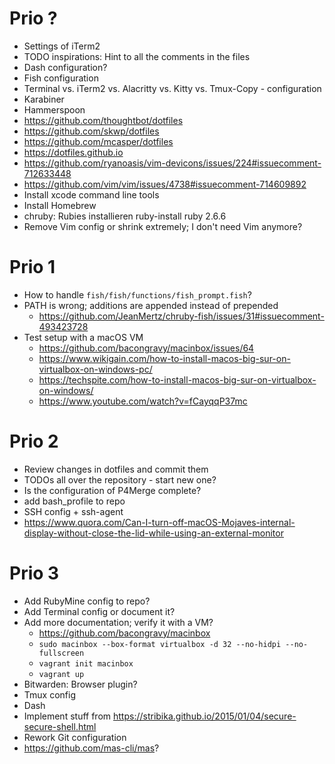 # Prio ?

* Settings of iTerm2
* TODO inspirations: Hint to all the comments in the files
* Dash configuration?
* Fish configuration
* Terminal vs. iTerm2 vs. Alacritty vs. Kitty vs. Tmux-Copy - configuration
* Karabiner
* Hammerspoon
* https://github.com/thoughtbot/dotfiles
* https://github.com/skwp/dotfiles
* https://github.com/mcasper/dotfiles
* https://dotfiles.github.io
* https://github.com/ryanoasis/vim-devicons/issues/224#issuecomment-712633448
* https://github.com/vim/vim/issues/4738#issuecomment-714609892
* Install xcode command line tools
* Install Homebrew
* chruby: Rubies installieren
  ruby-install ruby 2.6.6
* Remove Vim config or shrink extremely; I don't need Vim anymore?

# Prio 1

* How to handle `fish/fish/functions/fish_prompt.fish`?
* PATH is wrong; additions are appended instead of prepended
  * https://github.com/JeanMertz/chruby-fish/issues/31#issuecomment-493423728
* Test setup with a macOS VM
  * https://github.com/bacongravy/macinbox/issues/64
  * https://www.wikigain.com/how-to-install-macos-big-sur-on-virtualbox-on-windows-pc/
  * https://techspite.com/how-to-install-macos-big-sur-on-virtualbox-on-windows/
  * https://www.youtube.com/watch?v=fCayqqP37mc

# Prio 2

* Review changes in dotfiles and commit them
* TODOs all over the repository - start new one?
* Is the configuration of P4Merge complete?
* add bash_profile to repo
* SSH config + ssh-agent
* https://www.quora.com/Can-I-turn-off-macOS-Mojaves-internal-display-without-close-the-lid-while-using-an-external-monitor

# Prio 3

* Add RubyMine config to repo?
* Add Terminal config or document it?
* Add more documentation; verify it with a VM?
  * https://github.com/bacongravy/macinbox
  * `sudo macinbox --box-format virtualbox -d 32 --no-hidpi --no-fullscreen`
  * `vagrant init macinbox`
  * `vagrant up`
* Bitwarden: Browser plugin?
* Tmux config
* Dash
* Implement stuff from https://stribika.github.io/2015/01/04/secure-secure-shell.html
* Rework Git configuration
* https://github.com/mas-cli/mas?
